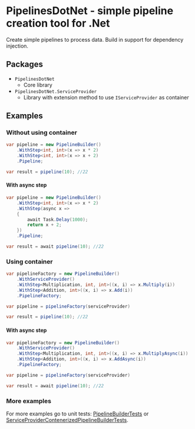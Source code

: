 # PipelinesDotNet - simple pipeline creation tool for .Net
Create simple pipelines to process data. Build in support for dependency injection.

## Packages
* `PipelinesDotNet`
	* Core library
* `PipelinesDotNet.ServiceProvider`
	* Library with extension method to use `IServiceProvider` as container

## Examples

### Without using container
```csharp
var pipeline = new PipelineBuilder()
    .WithStep<int, int>(x => x * 2)
    .WithStep<int, int>(x => x + 2)
    .Pipeline;

var result = pipeline(10); //22
```

#### With async step
```csharp
var pipeline = new PipelineBuilder()
    .WithStep<int, int>(x => x * 2)
    .WithStep(async x =>
    {
        await Task.Delay(1000);
        return x + 2;
    })
    .Pipeline;

var result = await pipeline(10); //22
```

### Using container
```csharp
var pipelineFactory = new PipelineBuilder()
    .WithServiceProvider()
    .WithStep<Multiplication, int, int>((x, i) => x.Multiply(i))
    .WithStep<Addition, int>((x, i) => x.Add(i))
    .PipelineFactory;

var pipeline = pipelineFactory(serviceProvider)

var result = pipeline(10); //22
```

#### With async step
```csharp
var pipelineFactory = new PipelineBuilder()
    .WithServiceProvider()
    .WithStep<Multiplication, int, int>((x, i) => x.MultiplyAsync(i))
    .WithStep<Addition, int>((x, i) => x.AddAsync(i))
    .PipelineFactory;

var pipeline = pipelineFactory(serviceProvider)

var result = await pipeline(10); //22
```

### More examples
For more examples go to unit tests: 
[PipelineBuilderTests](PipelinesDotNet.Tests/PipelineBuilderTests.cs) or 
[ServiceProviderContenerizedPipelineBuilderTests](PipelinesDotNet.ServiceProvider.Tests/ServiceProviderContenerizedPipelineBuilderTests.cs).